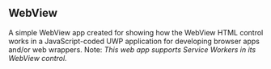 ## WebView
A simple WebView app created for showing how the WebView HTML control works in a JavaScript-coded UWP application for developing browser apps and/or web wrappers. Note: *This web app supports Service Workers in its WebView control.*
